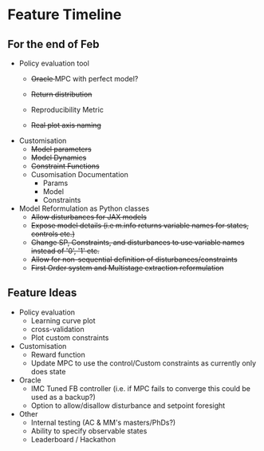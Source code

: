 # Feature Timeline

## For the end of Feb
 - Policy evaluation tool
     - <del>Oracle </del> MPC with perfect model?
  
     - <del>Return distribution
     - Reproducibility Metric
     - <del>Real plot axis naming
 - Customisation
    - <del> Model parameters
    - <del> Model Dynamics
    - <del> Constraint Functions
    - Cusomisation Documentation
      - Params
      - Model
      - Constraints
  - Model Reformulation as Python classes
    - <del>Allow disturbances for JAX models
    - <del>Expose model details (i.e m.info returns variable names for states, controls etc.)
    - <del>Change SP, Constraints, and disturbances to use variable names instead of '0', '1' etc.
    - <del>Allow for non-sequential definition of disturbances/constraints
    - <del>First Order system and Multistage extraction reformulation

## Feature Ideas
  - Policy evaluation
    - Learning curve plot
    - cross-validation
    - Plot custom constraints
  - Customisation
    - Reward function
    - Update MPC to use the control/Custom constraints as currently only does state
  - Oracle
    - IMC Tuned FB controller (i.e. if MPC fails to converge this could be 
       used as a backup?)
    - Option to allow/disallow disturbance and setpoint foresight
  - Other
    - Internal testing (AC & MM's masters/PhDs?)
    - Ability to specify observable states
    - Leaderboard / Hackathon
